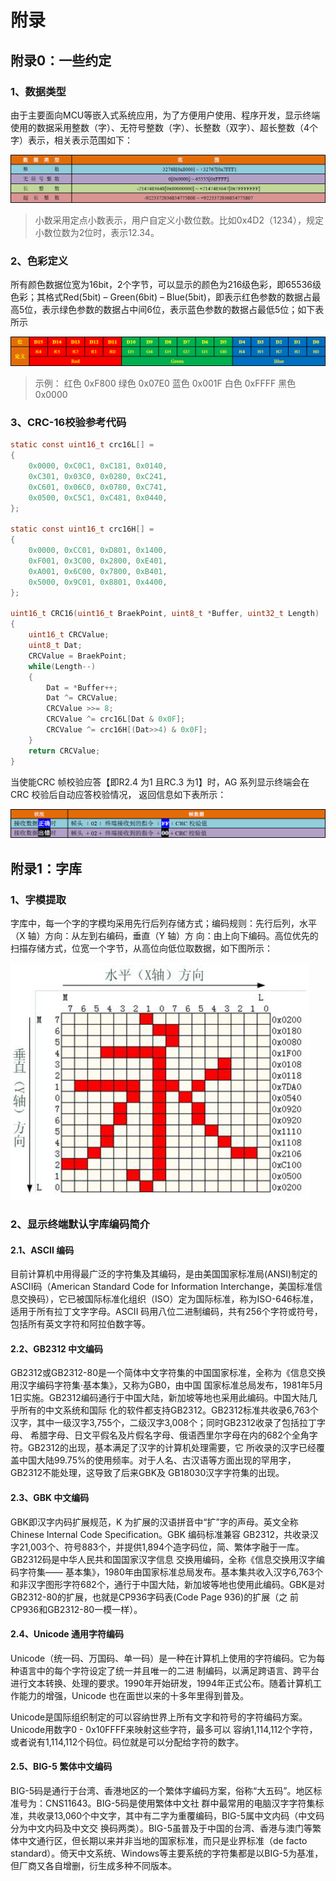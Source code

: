 # 附录

## 附录0：一些约定 

### 1、数据类型 

由于主要面向MCU等嵌入式系统应用，为了方便用户使用、程序开发，显示终端使用的数据采用整数（字）、无符号整数（字）、长整数（双字）、超长整数（4个字）表示，相关表示范围如下：

![](../../.gitbook/assets/image%20%288%29.png)

> 小数采用定点小数表示，用户自定义小数位数。比如0x4D2（1234），规定小数位数为2位时，表示12.34。

### 2、色彩定义 

所有颜色数据位宽为16bit，2个字节，可以显示的颜色为216级色彩，即65536级色彩；其格式Red\(5bit\) – Green\(6bit\) – Blue\(5bit\)，即表示红色参数的数据占最高5位，表示绿色参数的数据占中间6位，表示蓝色参数的数据占最低5位；如下表所示

![](../../.gitbook/assets/image%20%28166%29.png)

> 示例： 红色 0xF800 绿色 0x07E0 蓝色 0x001F 白色 0xFFFF 黑色 0x0000

### 3、CRC-16校验参考代码

```c
static const uint16_t crc16L[] =
{
    0x0000, 0xC0C1, 0xC181, 0x0140,
    0xC301, 0x03C0, 0x0280, 0xC241,
    0xC601, 0x06C0, 0x0780, 0xC741,
    0x0500, 0xC5C1, 0xC481, 0x0440,
};

static const uint16_t crc16H[] =
{
    0x0000, 0xCC01, 0xD801, 0x1400,
    0xF001, 0x3C00, 0x2800, 0xE401,
    0xA001, 0x6C00, 0x7800, 0xB401,
    0x5000, 0x9C01, 0x8801, 0x4400,
};

uint16_t CRC16(uint16_t BraekPoint, uint8_t *Buffer, uint32_t Length)
{
    uint16_t CRCValue;
    uint8_t Dat;
    CRCValue = BraekPoint;
    while(Length--)
    {
        Dat = *Buffer++;
        Dat ^= CRCValue;
        CRCValue >>= 8;
        CRCValue ^= crc16L[Dat & 0x0F];
        CRCValue ^= crc16H[(Dat>>4) & 0x0F];
    }
    return CRCValue;
}
```

当使能CRC 帧校验应答【即R2.4 为1 且RC.3 为1】时，AG 系列显示终端会在CRC 校验后自动应答校验情况， 返回信息如下表所示：

![](../../.gitbook/assets/image%20%2845%29.png)



## 附录1：字库

### 1、字模提取

字库中，每一个字的字模均采用先行后列存储方式；编码规则：先行后列，水平（X 轴）方向：从左到右编码，垂直（Y 轴）方 向：由上向下编码。高位优先的扫描存储方式，位宽一个字节，从高位向低位取数据，如下图所示：

![](../../.gitbook/assets/image%20%2837%29.png)

### 2、显示终端默认字库编码简介

#### 2.1、ASCII 编码

目前计算机中用得最广泛的字符集及其编码，是由美国国家标准局\(ANSI\)制定的ASCII码（American Standard Code for Information Interchange，美国标准信息交换码），它已被国际标准化组织（ISO）定为国际标准，称为ISO-646标准，适用于所有拉丁文字字母。ASCII 码用八位二进制编码，共有256个字符或符号，包括所有英文字符和阿拉伯数字等。

#### 2.2、GB2312 中文编码

GB2312或GB2312-80是一个简体中文字符集的中国国家标准，全称为《信息交换用汉字编码字符集·基本集》，又称为GB0，由中国 国家标准总局发布，1981年5月1日实施。GB2312编码通行于中国大陆，新加坡等地也采用此编码。中国大陆几乎所有的中文系统和国际 化的软件都支持GB2312。GB2312标准共收录6,763个汉字，其中一级汉字3,755个，二级汉字3,008个；同时GB2312收录了包括拉丁字母、 希腊字母、日文平假名及片假名字母、俄语西里尔字母在内的682个全角字符。GB2312的出现，基本满足了汉字的计算机处理需要，它 所收录的汉字已经覆盖中国大陆99.75%的使用频率。对于人名、古汉语等方面出现的罕用字，GB2312不能处理，这导致了后来GBK及 GB18030汉字字符集的出现。

#### 2.3、GBK 中文编码

GBK即汉字内码扩展规范，K 为扩展的汉语拼音中“扩”字的声母。英文全称Chinese Internal Code Specification。GBK 编码标准兼容 GB2312，共收录汉字21,003个、符号883个，并提供1,894个造字码位，简、繁体字融于一库。GB2312码是中华人民共和国国家汉字信息 交换用编码，全称《信息交换用汉字编码字符集—— 基本集》，1980年由国家标准总局发布。基本集共收入汉字6,763个和非汉字图形字符682个，通行于中国大陆，新加坡等地也使用此编码。GBK是对GB2312-80的扩展，也就是CP936字码表\(Code Page 936\)的扩展（之 前CP936和GB2312-80一模一样）。

#### 2.4、Unicode 通用字符编码

Unicode（统一码、万国码、单一码）是一种在计算机上使用的字符编码。它为每种语言中的每个字符设定了统一并且唯一的二进 制编码，以满足跨语言、跨平台进行文本转换、处理的要求。1990年开始研发，1994年正式公布。随着计算机工作能力的增强，Unicode 也在面世以来的十多年里得到普及。

Unicode是国际组织制定的可以容纳世界上所有文字和符号的字符编码方案。Unicode用数字0 - 0x10FFFF来映射这些字符，最多可以 容纳1,114,112个字符，或者说有1,114,112个码位。码位就是可以分配给字符的数字。

#### 2.5、BIG-5 繁体中文编码

BIG-5码是通行于台湾、香港地区的一个繁体字编码方案，俗称“大五码”。地区标准号为：CNS11643。BIG-5码是使用繁体中文社 群中最常用的电脑汉字字符集标准，共收录13,060个中文字，其中有二字为重覆编码，BIG-5属中文内码（中文码分为中文内码及中文交 换码两类）。BIG-5虽普及于中国的台湾、香港与澳门等繁体中文通行区，但长期以来并非当地的国家标准，而只是业界标准（de facto standard）。倚天中文系统、Windows等主要系统的字符集都是以BIG-5为基准，但厂商又各自增删，衍生成多种不同版本。

